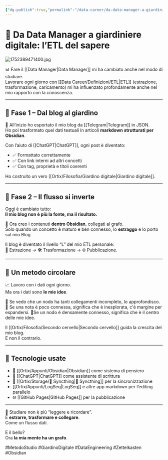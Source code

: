 ```yaml
---
{"dg-publish":true,"permalink":"/data-career/da-data-manager-a-giardiniere-digitale/","title":"🧠 Da Data Manager a giardiniere digitale: l’ETL del sapere","tags":["MetodoStudio","Obsidian","ETL","DataManager","SecondoCervello","Blogging","GiardinoDigitale"]}
---
```



# 🧠 Da Data Manager a giardiniere digitale: l’ETL del sapere

![1752389471400.jpg](/img/user/1752389471400.jpg)

📊 Fare il [[Data Manager\|Data Manager]] mi ha cambiato anche nel modo di studiare.  
Lavorare ogni giorno con [[Data Career/Definizioni/ETL\|ETL]] (estrazione, trasformazione, caricamento) mi ha influenzato profondamente anche nel mio rapporto con la conoscenza.

---

## 🔄 **Fase 1 – Dal blog al giardino**

🧩 All’inizio ho esportato il mio blog da [[Telegram\|Telegram]] in JSON.  
Ho poi trasformato quei dati testuali in articoli **markdown strutturati per Obsidian**.

Con l’aiuto di [[ChatGPT\|ChatGPT]], ogni post è diventato:
- ✅ Formattato correttamente
- ✅ Con link interni ad altri concetti
- ✅ Con tag, proprietà e titoli coerenti

Ho costruito un vero [[Ortix/Filosofia/Giardino digitale\|Giardino digitale]].

---

## 🌱 **Fase 2 – Il flusso si inverte**

Oggi è cambiato tutto:  
**Il mio blog non è più la fonte, ma il risultato.**

🔄 Ora creo i contenuti **dentro Obsidian**, collegati al grafo.  
Solo quando un concetto è maturo e ben connesso, lo **estraggo** e lo porto sul mio Blog

Il blog è diventato il livello “L” del mio ETL personale:  
🧠 Estrazione → 🛠️ Trasformazione → 🌐 Pubblicazione.

---

## 🔁 **Un metodo circolare**

📈 Lavoro con i dati ogni giorno.  
Ma ora i dati sono **le mie idee**.

📍 Se vedo che un nodo ha tanti collegamenti incompleto, lo approfondisco.
📍 Se una nota è poco connessa, significa che è inesplorata, c'è margine per espandersi.
📍Se un nodo è densamente connesso, significa che è il centro delle mie idee.

Il [[Ortix/Filosofia/Secondo cervello\|Secondo cervello]] guida la crescita del mio blog.  
E non il contrario.

---

## 🧰 **Tecnologie usate**

- 🧠 [[Ortix/Appunti/Obsidian\|Obsidian]] come sistema di pensiero
- 🤖 [[ChatGPT\|ChatGPT]] come assistente di scrittura
- 📡 [[Ortix/Storage/🔄 Syncthing\|🔄 Syncthing]] per la sincronizzazione
- [[Ortix/Appunti/LogSeq\|LogSeq]] e altre app markdown per l’editing parallelo
- 🌐 [[GitHub Pages\|GitHub Pages]] per la pubblicazione

---

🧠 Studiare non è più “leggere e ricordare”.  
È **estrarre, trasformare e collegare**.  
Come un flusso dati.

E il bello?  
Ora **la mia mente ha un grafo**.

#MetodoStudio #GiardinoDigitale #DataEngineering #Zettelkasten #Obsidian